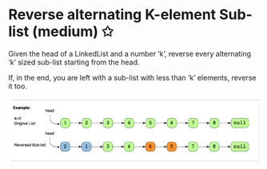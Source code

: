 # Reverse alternating K-element Sub-list (medium) ✩

Given the head of a LinkedList and a number ‘k’, reverse every alternating ‘k’ sized sub-list starting from the head.

If, in the end, you are left with a sub-list with less than ‘k’ elements, reverse it too.

![Reverse a LinkedList explanation](./../../../assets/reverse_alternating_k-element_sublist.png)